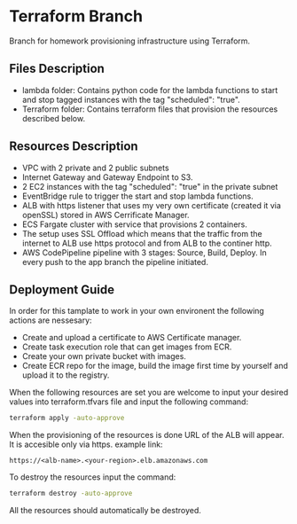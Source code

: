 # Terraform Branch
Branch for homework provisioning infrastructure using Terraform.

## Files Description
* lambda folder: Contains python code for the lambda functions to start and stop tagged instances with the tag "scheduled":  "true".
* Terraform folder: Contains terraform files that provision the resources described below.

## Resources Description
* VPC with 2 private and 2 public subnets
* Internet Gateway and Gateway Endpoint to S3.
* 2 EC2 instances with the tag "scheduled": "true" in the private subnet
* EventBridge rule to trigger the start and stop lambda functions.
* ALB with https listener that uses my very own certificate (created it via openSSL) stored in AWS Cerrificate Manager.
* ECS Fargate cluster with service that provisions 2 containers.
* The setup uses SSL Offload which means that the traffic from the internet to ALB use https protocol and from ALB to the continer http.
* AWS CodePipeline pipeline with 3 stages: Source, Build, Deploy. In every push to the app branch the pipeline initiated.


## Deployment Guide
In order for this tamplate to work in your own environent the following actions are nessesary:
* Create and upload a certificate to AWS Certificate manager.
* Create task execution role that can get images from ECR.
* Create your own private bucket with images.
* Create ECR repo for the image, build the image first time by yourself and upload it to the registry.

When the following resources are set you are welcome to input your desired values into terraform.tfvars file and input the following command:

```bash
terraform apply -auto-approve
```

When the provisioning of the resources is done URL of the ALB will appear. It is accesible only via https. example link:
```
https://<alb-name>.<your-region>.elb.amazonaws.com
```

To destroy the resources input the command:
```bash
terraform destroy -auto-approve
```
All the resources should automatically be destroyed.